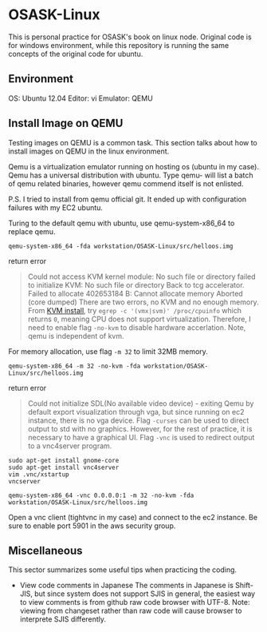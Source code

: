 OSASK-Linux
===========

This is personal practice for OSASK's book on linux node.
Original code is for windows environment, while this repository is running the same concepts of the original code for ubuntu.

Environment
-----------
OS: Ubuntu 12.04
Editor: vi
Emulator: QEMU

Install Image on QEMU
---------------------
Testing images on QEMU is a common task. This section talks about how to install images on QEMU in the linux environment.

Qemu is a virtualization emulator running on hosting os (ubuntu in my case). Qemu has a universal distribution with ubuntu. Type qemu- will list a batch of qemu related binaries, however qemu commend itself is not enlisted.

P.S. I tried to install from qemu official git. It ended up with configuration failures with my EC2 ubuntu.

Turing to the default qemu with ubuntu, use qemu-system-x86_64 to replace qemu.
```shell
qemu-system-x86_64 -fda workstation/OSASK-Linux/src/helloos.img
```
return error
> Could not access KVM kernel module: No such file or directory
> failed to initialize KVM: No such file or directory
> Back to tcg accelerator.
> Failed to allocate 402653184 B: Cannot allocate memory
> Aborted (core dumped)
There are two errors, no KVM and no enough memory.
From [KVM install](http://blog.csdn.net/yuqinying112/article/details/7186415), try `egrep -c '(vmx|svm)' /proc/cpuinfo` which returns `0`, meaning CPU does not support virtualization. Therefore, I need to enable flag `-no-kvm` to disable hardware accerlation. Note, qemu is independent of kvm.

For memory allocation, use flag `-m 32` to limit 32MB memory.

```shell
qemu-system-x86_64 -m 32 -no-kvm -fda workstation/OSASK-Linux/src/helloos.img
```
return error
> Could not initialize SDL(No available video device) - exiting
Qemu by default export visualization through vga, but since running on ec2 instance, there is no vga device. Flag `-curses` can be used to direct output to std with no graphics. However, for the rest of practice, it is necessary to have a graphical UI. Flag `-vnc` is used to redirect output to a vnc4server program.

```shell
sudo apt-get install gnome-core
sudo apt-get install vnc4server
vim .vnc/xstartup
vncserver

qemu-system-x86_64 -vnc 0.0.0.0:1 -m 32 -no-kvm -fda workstation/OSASK-Linux/src/helloos.img
```
Open a vnc client (tightvnc in my case) and connect to the ec2 instance. Be sure to enable port 5901 in the aws security group.




Miscellaneous
-------------
This sector summarizes some useful tips when practicing the coding.

* View code comments in Japanese
The comments in Japanese is Shift-JIS, but since system does not support SJIS in general, the easiest way to view comments is from github raw code browser with UTF-8. Note: viewing from changeset rather than raw code will cause browser to interprete SJIS differently.
